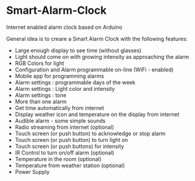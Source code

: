 # Smart-Alarm-Clock
Internet enabled alarm clock based on Arduino

General idea is to creare a Smart Alarm Clock with the following features:
- Large enough display to see time (without glasses)
- Light should come on with growing intensity as approaching the alarm
- RGB Colors for light
- Configuration and Alarm programmable on-line (WiFi - enabled)
- Mobile app for programming alarms
- Alarm settings : programmable days of the week 
- Alarm settings : Light color and intensity
- Alarm settings : tone
- More than one alarm
- Get time automatically from internet
- Display weather icon and temperature on the display from internet
- Audible alarm - some simple sounds
- Radio streaming from internet (optional)
- Touch screen (or push button) to acknowledge or stop alarm
- Touch screen (or push button) to turn light on
- Touch screen (or push buttons) for intensity
- IR Control to turn on/off alarm (optional)
- Temperature in the room (optional)
- Temperature from weather station (optional)
- Power Supply
